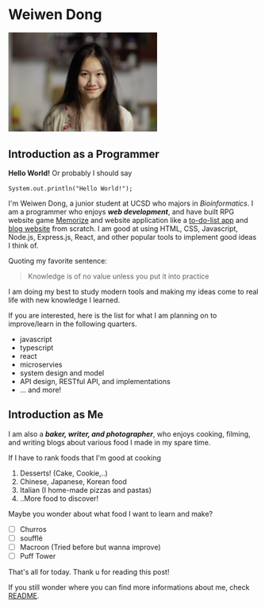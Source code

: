 # Weiwen Dong
<img src="https://github.com/w3dong/lab0-1/blob/main/images/profile.png" alt="profile image" width="300">

## Introduction as a Programmer
**Hello World!**
Or probably I should say
```
System.out.println("Hello World!");
```

I'm Weiwen Dong, a junior student at UCSD who majors in *Bioinformatics*. I am a programmer who enjoys ***web development***, and have built RPG website game [Memorize](https://w3dong.github.io/memorize/) and website application like a [to-do-list app](https://shielded-thicket-02071.herokuapp.com/) and [blog website](https://sleepy-bayou-84869.herokuapp.com/) from scratch.
I am good at using HTML, CSS, Javascript, Node.js, Express.js, React, and other popular tools to implement good ideas I think of. 

Quoting my favorite sentence:
> Knowledge is of no value unless you put it into practice

I am doing my best to study modern tools and making my ideas come to real life with new knowledge I learned. 

If you are interested, here is the list for what I am planning on to improve/learn in the following quarters.

- javascript
- typescript
- react
- microservies
- system design and model
- API design, RESTful API, and implementations
- ... and more!
  
## Introduction as Me
I am also a ***baker, writer, and photographer***, who enjoys cooking, filming, and writing blogs about various food I made in my spare time. 

If I have to rank foods that I'm good at cooking

1. Desserts! (Cake, Cookie,..)
2. Chinese, Japanese, Korean food
3. Italian (I home-made pizzas and pastas)
4. ..More food to discover!

Maybe you wonder about what food I want to learn and make?

 - [ ] Churros
 - [ ] soufflé
 - [ ] Macroon (Tried before but wanna improve)
 - [ ] Puff Tower

That's all for today.
Thank u for reading this post!

If you still wonder where you can find more informations about me, check [README](README.md).

